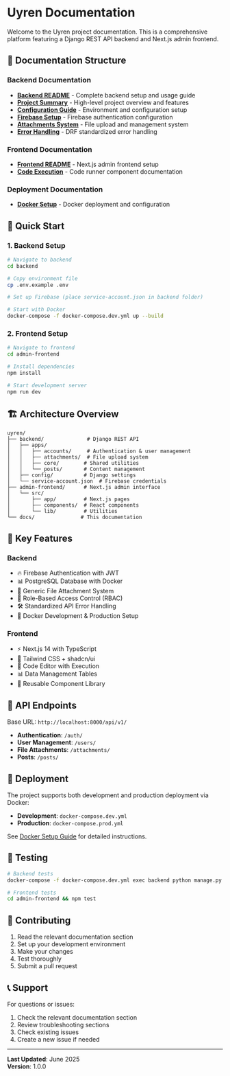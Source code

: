 # Uyren Documentation

Welcome to the Uyren project documentation. This is a comprehensive platform featuring a Django REST API backend and Next.js admin frontend.

## 📖 Documentation Structure

### Backend Documentation
- **[Backend README](backend/README.md)** - Complete backend setup and usage guide
- **[Project Summary](backend/PROJECT_SUMMARY.md)** - High-level project overview and features
- **[Configuration Guide](backend/CONFIGURATION.md)** - Environment and configuration setup
- **[Firebase Setup](backend/FIREBASE_SETUP.md)** - Firebase authentication configuration
- **[Attachments System](backend/ATTACHMENTS.md)** - File upload and management system
- **[Error Handling](backend/ERROR_HANDLING.md)** - DRF standardized error handling

### Frontend Documentation
- **[Frontend README](frontend/README.md)** - Next.js admin frontend setup
- **[Code Execution](frontend/CODE_EXECUTION.md)** - Code runner component documentation

### Deployment Documentation
- **[Docker Setup](deployment/DOCKER_SETUP.md)** - Docker deployment and configuration

## 🚀 Quick Start

### 1. Backend Setup
```bash
# Navigate to backend
cd backend

# Copy environment file
cp .env.example .env

# Set up Firebase (place service-account.json in backend folder)

# Start with Docker
docker-compose -f docker-compose.dev.yml up --build
```

### 2. Frontend Setup
```bash
# Navigate to frontend
cd admin-frontend

# Install dependencies
npm install

# Start development server
npm run dev
```

## 🏗️ Architecture Overview

```
uyren/
├── backend/              # Django REST API
│   ├── apps/
│   │   ├── accounts/     # Authentication & user management
│   │   ├── attachments/  # File upload system
│   │   ├── core/        # Shared utilities
│   │   └── posts/       # Content management
│   ├── config/          # Django settings
│   └── service-account.json  # Firebase credentials
├── admin-frontend/      # Next.js admin interface
│   └── src/
│       ├── app/         # Next.js pages
│       ├── components/  # React components
│       └── lib/         # Utilities
└── docs/               # This documentation
```

## 🔧 Key Features

### Backend
- 🔥 Firebase Authentication with JWT
- 📊 PostgreSQL Database with Docker
- 📎 Generic File Attachment System
- 🔐 Role-Based Access Control (RBAC)
- 🛠️ Standardized API Error Handling
- 🐳 Docker Development & Production Setup

### Frontend
- ⚡ Next.js 14 with TypeScript
- 🎨 Tailwind CSS + shadcn/ui
- 📝 Code Editor with Execution
- 📊 Data Management Tables
- 🧩 Reusable Component Library

## 🔗 API Endpoints

Base URL: `http://localhost:8000/api/v1/`

- **Authentication**: `/auth/`
- **User Management**: `/users/`
- **File Attachments**: `/attachments/`
- **Posts**: `/posts/`

## 🚀 Deployment

The project supports both development and production deployment via Docker:

- **Development**: `docker-compose.dev.yml`
- **Production**: `docker-compose.prod.yml`

See [Docker Setup Guide](deployment/DOCKER_SETUP.md) for detailed instructions.

## 🧪 Testing

```bash
# Backend tests
docker-compose -f docker-compose.dev.yml exec backend python manage.py test

# Frontend tests
cd admin-frontend && npm test
```

## 📝 Contributing

1. Read the relevant documentation section
2. Set up your development environment
3. Make your changes
4. Test thoroughly
5. Submit a pull request

## 📞 Support

For questions or issues:
1. Check the relevant documentation section
2. Review troubleshooting sections
3. Check existing issues
4. Create a new issue if needed

---

**Last Updated**: June 2025  
**Version**: 1.0.0
